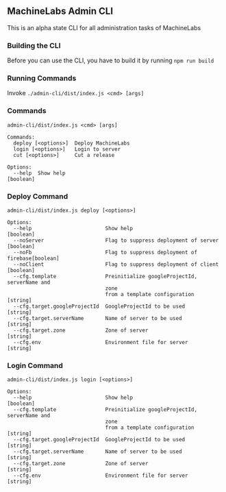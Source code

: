 ## MachineLabs Admin CLI

This is an alpha state CLI for all administration tasks of MachineLabs

### Building the CLI

Before you can use the CLI, you have to build it by running `npm run build`

### Running Commands

Invoke `./admin-cli/dist/index.js <cmd> [args]`

### Commands

```
admin-cli/dist/index.js <cmd> [args]

Commands:
  deploy [<options>]  Deploy MachineLabs
  login [<options>]   Login to server
  cut [<options>]     Cut a release

Options:
  --help  Show help                                                    [boolean]
```

### Deploy Command

```
admin-cli/dist/index.js deploy [<options>]

Options:
  --help                        Show help                              [boolean]
  --noServer                    Flag to suppress deployment of server  [boolean]
  --noFb                        Flag to suppress deployment of firebase[boolean]
  --noClient                    Flag to suppress deployment of client  [boolean]
  --cfg.template                Preinitialize googleProjectId, serverName and
                                zone
                                from a template configuration           [string]
  --cfg.target.googleProjectId  GoogleProjectId to be used              [string]
  --cfg.target.serverName       Name of server to be used               [string]
  --cfg.target.zone             Zone of server                          [string]
  --cfg.env                     Environment file for server             [string]
```


### Login Command

```
admin-cli/dist/index.js login [<options>]

Options:
  --help                        Show help                              [boolean]
  --cfg.template                Preinitialize googleProjectId, serverName and
                                zone
                                from a template configuration           [string]
  --cfg.target.googleProjectId  GoogleProjectId to be used              [string]
  --cfg.target.serverName       Name of server to be used               [string]
  --cfg.target.zone             Zone of server                          [string]
  --cfg.env                     Environment file for server             [string]
```